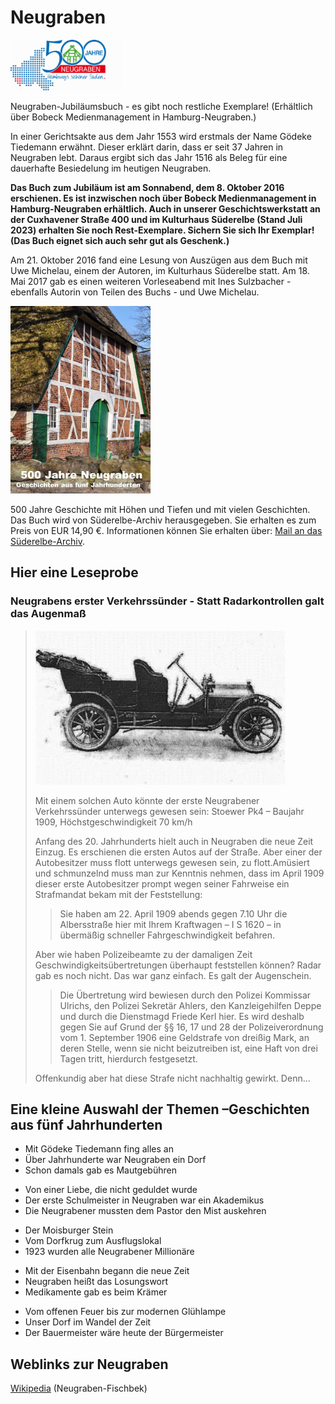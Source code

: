 # Neugraben

![](/img/wsb_180x81_500J_Neugraben.png)

Neugraben-Jubiläumsbuch - es gibt noch restliche Exemplare!
(Erhältlich über Bobeck Medienmanagement in Hamburg-Neugraben.)

In einer Gerichtsakte aus dem Jahr 1553 wird erstmals der Name Gödeke Tiedemann erwähnt. Dieser erklärt darin, dass er seit 37 Jahren in
Neugraben lebt. Daraus ergibt sich das Jahr 1516 als Beleg für eine dauerhafte Besiedelung im heutigen Neugraben.

**Das Buch zum Jubiläum ist am Sonnabend, dem 8. Oktober 2016 erschienen. Es ist inzwischen noch über Bobeck Medienmanagement in Hamburg-Neugraben erhältlich. Auch in unserer Geschichtswerkstatt an der Cuxhavener Straße 400 und im Kulturhaus Süderelbe (Stand Juli 2023) erhalten Sie noch Rest-Exemplare. Sichern Sie sich Ihr Exemplar! (Das Buch eignet sich auch sehr gut als Geschenk.)**

Am 21. Oktober 2016 fand eine Lesung von Auszügen aus dem Buch mit Uwe Michelau, einem der Autoren, im Kulturhaus Süderelbe statt. Am 18. Mai 2017 gab es einen weiteren Vorleseabend mit Ines Sulzbacher - ebenfalls Autorin von Teilen des Buchs - und Uwe Michelau.

![](/img/Buchtitel_klein.png)

500 Jahre Geschichte mit Höhen und Tiefen und mit vielen Geschichten. Das Buch wird von Süderelbe-Archiv herausgegeben. Sie erhalten es zum Preis von EUR 14,90 €. Informationen können Sie erhalten über: [Mail an das Süderelbe-Archiv](mailto:info@suederelbe-archiv.de).

## Hier eine Leseprobe

### Neugrabens erster Verkehrssünder - Statt Radarkontrollen galt das Augenmaß

> ![](/img/wsb_400x246_Stoewer_PK4.jpg)
>
> Mit einem solchen Auto könnte der erste Neugrabener Verkehrssünder unterwegs gewesen sein: Stoewer Pk4 – Baujahr 1909, Höchstgeschwindigkeit 70 km/h
>
> Anfang des 20. Jahrhunderts hielt auch in Neugraben die neue Zeit Einzug. Es erschienen die ersten Autos auf der Straße. Aber einer der Autobesitzer muss flott unterwegs gewesen sein, zu flott.Amüsiert und schmunzelnd muss man zur Kenntnis nehmen, dass im April 1909 dieser erste Autobesitzer prompt wegen seiner Fahrweise ein Strafmandat bekam mit der Feststellung:
>
>> Sie haben am 22. April 1909 abends gegen 7.10 Uhr die Albersstraße hier mit Ihrem Kraftwagen – I S 1620 – in übermäßig schneller
   Fahrgeschwindigkeit befahren.
>
> Aber wie haben Polizeibeamte zu der damaligen Zeit Geschwindigkeitsübertretungen überhaupt feststellen können? Radar gab es noch nicht. Das war ganz einfach. Es galt der Augenschein.
>
>> Die Übertretung wird bewiesen durch den Polizei Kommissar Ulrichs, den Polizei Sekretär Ahlers, den Kanzleigehilfen Deppe und durch die Dienstmagd Friede Kerl hier. Es wird deshalb gegen Sie auf Grund der §§ 16, 17 und 28 der Polizeiverordnung vom 1. September 1906 eine Geldstrafe von dreißig Mark, an deren Stelle, wenn sie nicht beizutreiben ist, eine Haft von drei Tagen tritt, hierdurch festgesetzt.
>
> Offenkundig aber hat diese Strafe nicht nachhaltig gewirkt. Denn...

## Eine kleine Auswahl der Themen –Geschichten aus fünf Jahrhunderten

-   Mit Gödeke Tiedemann fing alles an
-   Über Jahrhunderte war Neugraben ein Dorf
-   Schon damals gab es Mautgebühren

<!-- -->

-   Von einer Liebe, die nicht geduldet wurde
-   Der erste Schulmeister in Neugraben war ein Akademikus
-   Die Neugrabener mussten dem Pastor den Mist auskehren

<!-- -->

-   Der Moisburger Stein
-   Vom Dorfkrug zum Ausflugslokal
-   1923 wurden alle Neugrabener Millionäre

<!-- -->

-   Mit der Eisenbahn begann die neue Zeit
-   Neugraben heißt das Losungswort
-   Medikamente gab es beim Krämer

<!-- -->

-   Vom offenen Feuer bis zur modernen Glühlampe
-   Unser Dorf im Wandel der Zeit
-   Der Bauermeister wäre heute der Bürgermeister

## Weblinks zur Neugraben
[Wikipedia](https://de.wikipedia.org/wiki/Hamburg-Neugraben-Fischbek) (Neugraben-Fischbek)

